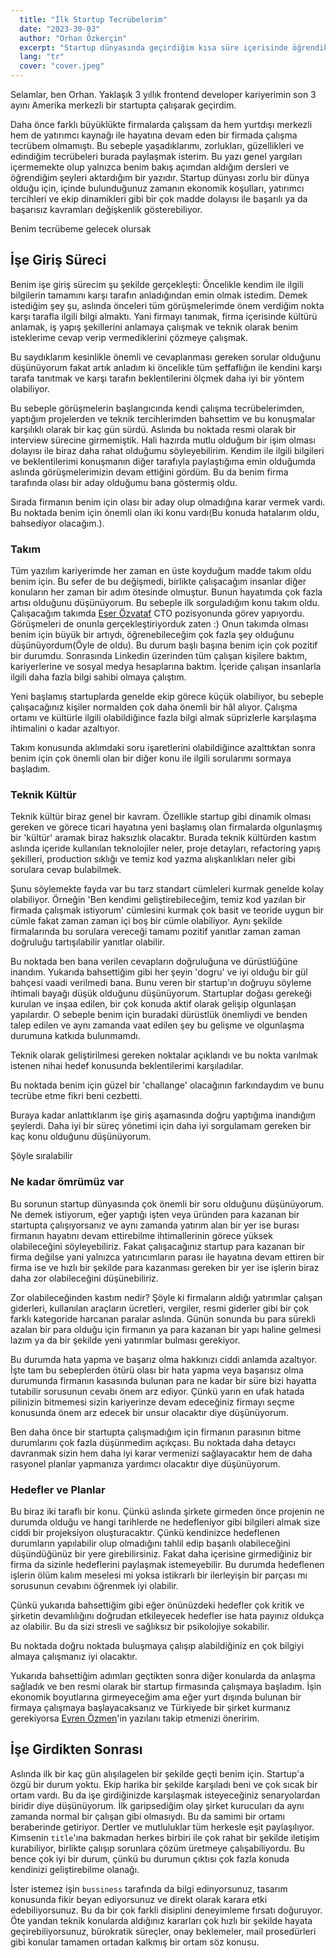 ```yaml
---
  title: "İlk Startup Tecrübelerim"
  date: "2023-30-03"
  author: "Orhan Özkerçin"
  excerpt: "Startup dünyasında geçirdiğim kısa süre içerisinde öğrendiklerimi ve tecrübelerimi paylaştığım blog yazısı."
  lang: "tr"
  cover: "cover.jpeg"
---
```


Selamlar, ben Orhan. Yaklaşık 3 yıllık frontend developer kariyerimin son 3 ayını Amerika merkezli bir startupta çalışarak geçirdim.

Daha önce farklı büyüklükte firmalarda çalışsam da hem yurtdışı merkezli hem de yatırımcı kaynağı ile hayatına devam eden bir firmada çalışma tecrübem olmamıştı. Bu sebeple yaşadıklarımı, zorlukları, güzellikleri ve edindiğim tecrübeleri burada paylaşmak isterim. Bu yazı genel yargıları içermemekte olup yalnızca benim bakış açımdan aldığım dersleri ve öğrendiğim şeyleri aktardığım bir yazıdır. Startup dünyası zorlu bir dünya olduğu için, içinde bulunduğunuz zamanın ekonomik koşulları, yatırımcı tercihleri ve ekip dinamikleri gibi bir çok madde dolayısı ile başarılı ya da başarısız kavramları değişkenlik gösterebiliyor.

Benim tecrübeme gelecek olursak

## İşe Giriş Süreci

Benim işe giriş sürecim şu şekilde gerçekleşti: Öncelikle kendim ile ilgili bilgilerin tamamını karşı tarafın anladığından emin olmak istedim. Demek istediğim şey şu, aslında önceleri tüm görüşmelerimde önem verdiğim nokta karşı tarafla ilgili bilgi almaktı. Yani firmayı tanımak, firma içerisinde kültürü anlamak, iş yapış şekillerini anlamaya çalışmak ve teknik olarak benim isteklerime cevap verip vermediklerini çözmeye çalışmak.

Bu saydıklarım kesinlikle önemli ve cevaplanması gereken sorular olduğunu düşünüyorum fakat artık anladım ki öncelikle tüm şeffaflığın ile kendini karşı tarafa tanıtmak ve karşı tarafın beklentilerini ölçmek daha iyi bir yöntem olabiliyor.

Bu sebeple görüşmelerin başlangıcında kendi çalışma tecrübelerimden, yaptığım projelerden ve teknik tercihlerimden bahsettim ve bu konuşmalar karşılıklı olarak bir kaç gün sürdü. Aslında bu noktada resmi olarak bir interview sürecine girmemiştik. Hali hazırda mutlu olduğum bir işim olması dolayısı ile biraz daha rahat olduğumu söyleyebilirim. Kendim ile ilgili bilgileri ve beklentilerimi konuşmanın diğer tarafıyla paylaştığıma emin olduğumda aslında görüşmelerimizin devam ettiğini gördüm. Bu da benim firma tarafında olası bir aday olduğumu bana göstermiş oldu.

Sırada firmanın benim için olası bir aday olup olmadığına karar vermek vardı. Bu noktada benim için önemli olan iki konu vardı(Bu konuda hatalarım oldu, bahsediyor olacağım.).

### Takım

Tüm yazılım kariyerimde her zaman en üste koyduğum madde takım oldu benim için. Bu sefer de bu değişmedi, birlikte çalışacağım insanlar diğer konuların her zaman bir adım ötesinde olmuştur. Bunun hayatımda çok fazla artısı olduğunu düşünüyorum. Bu sebeple ilk sorguladığım konu takım oldu. Çalışacağım takımda [Eser Özvataf](https://twitter.com/eser) CTO pozisyonunda görev yapıyordu. Görüşmeleri de onunla gerçekleştiriyorduk zaten :) Onun takımda olması benim için büyük bir artıydı, öğrenebileceğim çok fazla şey olduğunu düşünüyordum(Öyle de oldu). Bu durum başlı başına benim için çok pozitif bir durumdu. Sonrasında Linkedin üzerinden tüm çalışan kişilere baktım, kariyerlerine ve sosyal medya hesaplarına baktım. İçeride çalışan insanlarla ilgili daha fazla bilgi sahibi olmaya çalıştım.

Yeni başlamış startuplarda genelde ekip görece küçük olabiliyor, bu sebeple çalışacağınız kişiler normalden çok daha önemli bir hâl alıyor. Çalışma ortamı ve kültürle ilgili olabildiğince fazla bilgi almak süprizlerle karşılaşma ihtimalini o kadar azaltıyor.

Takım konusunda aklımdaki soru işaretlerini olabildiğince azalttıktan sonra benim için çok önemli olan bir diğer konu ile ilgili sorularımı sormaya başladım.

### Teknik Kültür

Teknik kültür biraz genel bir kavram. Özellikle startup gibi dinamik olması gereken ve görece ticari hayatına yeni başlamış olan firmalarda olgunlaşmış bir 'kültür' aramak biraz haksızlık olacaktır. Burada teknik kültürden kastım aslında içeride kullanılan teknolojiler neler, proje detayları, refactoring yapış şekilleri, production sıklığı ve temiz kod yazma alışkanlıkları neler gibi sorulara cevap bulabilmek.

Şunu söylemekte fayda var bu tarz standart cümleleri kurmak genelde kolay olabiliyor. Örneğin 'Ben kendimi geliştirebileceğim, temiz kod yazılan bir firmada çalışmak istiyorum' cümlesini kurmak çok basit ve teoride uygun bir cümle fakat zaman zaman içi boş bir cümle olabiliyor. Aynı şekilde firmalarında bu sorulara vereceği tamamı pozitif yanıtlar zaman zaman doğruluğu tartışılabilir yanıtlar olabilir.

Bu noktada ben bana verilen cevapların doğruluğuna ve dürüstlüğüne inandım. Yukarıda bahsettiğim gibi her şeyin 'dogru' ve iyi olduğu bir gül bahçesi vaadi verilmedi bana. Bunu veren bir startup'ın doğruyu söyleme ihtimali bayağı düşük olduğunu düşünüyorum. Startuplar doğası gerekeği kurulan ve inşaa edilen, bir çok konuda aktif olarak gelişip olgunlaşan yapılardır. O sebeple benim için buradaki dürüstlük önemliydi ve benden talep edilen ve aynı zamanda vaat edilen şey bu gelişme ve olgunlaşma durumuna katkıda bulunmamdı.

Teknik olarak geliştirilmesi gereken noktalar açıklandı ve bu nokta varılmak istenen nihai hedef konusunda beklentilerimi karşıladılar.

Bu noktada benim için güzel bir 'challange' olacağının farkındaydım ve bunu tecrübe etme fikri beni cezbetti.

Buraya kadar anlattıklarım işe giriş aşamasında doğru yaptığıma inandığım şeylerdi. Daha iyi bir süreç yönetimi için daha iyi sorgulamam gereken bir kaç konu olduğunu düşünüyorum.

Şöyle sıralabilir

### Ne kadar ömrümüz var

Bu sorunun startup dünyasında çok önemli bir soru olduğunu düşünüyorum. Ne demek istiyorum, eğer yaptığı işten veya üründen para kazanan bir startupta çalışıyorsanız ve aynı zamanda yatırım alan bir yer ise burası firmanın hayatını devam ettirebilme ihtimallerinin görece yüksek olabileceğini söyleyebiliriz.
Fakat çalışacağınız startup para kazanan bir firma değilse yani yalnızca yatırıcımların parası ile hayatına devam ettiren bir firma ise ve hızlı bir şekilde para kazanması gereken bir yer ise işlerin biraz daha zor olabileceğini düşünebiliriz.

Zor olabileceğinden kastım nedir? Şöyle ki firmaların aldığı yatırımlar çalışan giderleri, kullanılan araçların ücretleri, vergiler, resmi giderler gibi bir çok farklı kategoride harcanan paralar aslında. Günün sonunda bu para sürekli azalan bir para olduğu için firmanın ya para kazanan bir yapı haline gelmesi lazım ya da bir şekilde yeni yatırımlar bulması gerekiyor.

Bu durumda hata yapma ve başarız olma hakkınızı ciddi anlamda azaltıyor. İşte tam bu sebeplerden ötürü olası bir hata yapma veya başarısız olma durumunda firmanın kasasında bulunan para ne kadar bir süre bizi hayatta tutabilir sorusunun cevabı önem arz ediyor. Çünkü yarın en ufak hatada pilinizin bitmemesi sizin kariyerinze devam edeceğiniz firmayı seçme konusunda önem arz edecek bir unsur olacaktır diye düşünüyorum.

Ben daha önce bir startupta çalışmadığım için firmanın parasının bitme durumlarını çok fazla düşünmedim açıkçası. Bu noktada daha detaycı davranmak sizin hem daha iyi karar vermenizi sağlayacaktır hem de daha rasyonel planlar yapmanıza yardımcı olacaktır diye düşünüyorum.

### Hedefler ve Planlar

Bu biraz iki taraflı bir konu. Çünkü aslında şirkete girmeden önce projenin ne durumda olduğu ve hangi tarihlerde ne hedefleniyor gibi bilgileri almak size ciddi bir projeksiyon oluşturacaktır. Çünkü kendinizce hedeflenen durumların yapılabilir olup olmadığını tahlil edip başarılı olabileceğini düşündüğünüz bir yere girebilirsiniz. Fakat daha içerisine girmediğiniz bir firma da sizinle hedeflerini paylaşmak istemeyebilir. Bu durumda hedeflenen işlerin ölüm kalım meselesi mi yoksa istikrarlı bir ilerleyişin bir parçası mı sorusunun cevabını öğrenmek iyi olabilir.

Çünkü yukarıda bahsettiğim gibi eğer önünüzdeki hedefler çok kritik ve şirketin devamlılığını doğrudan etkileyecek hedefler ise hata payınız oldukça az olabilir. Bu da sizi stresli ve sağlıksız bir psikolojiye sokabilir.

Bu noktada doğru noktada buluşmaya çalışıp alabildiğiniz en çok bilgiyi almaya çalışmanız iyi olacaktır.

Yukarıda bahsettiğim adımları geçtikten sonra diğer konularda da anlaşma sağladık ve ben resmi olarak bir startup firmasında çalışmaya başladım. İşin ekonomik boyutlarına girmeyeceğim ama eğer yurt dışında bulunan bir firmaya çalışmaya başlayacaksanız ve Türkiyede bir şirket kurmanız gerekiyorsa [Evren Özmen](https://medium.com/@evrenozmen)'in yazılanı takip etmenizi öneririm.

## İşe Girdikten Sonrası

Aslında ilk bir kaç gün alışılagelen bir şekilde geçti benim için. Startup'a özgü bir durum yoktu. Ekip harika bir şekilde karşıladı beni ve çok sıcak bir ortam vardı. Bu da işe girdiğinizde karşılaşmak isteyeceğiniz senaryolardan biridir diye düşünüyorum. İlk garipsediğim olay şirket kurucuları da aynı zamanda normal bir çalışan gibi olmasıydı. Bu da samimi bir ortamı beraberinde getiriyor. Dertler ve mutluluklar tüm herkesle eşit paylaşılıyor. Kimsenin `title`'ına bakmadan herkes birbiri ile çok rahat bir şekilde iletişim kurabiliyor, birlikte çalışıp sorunlara çözüm üretmeye çalışabiliyordu. Bu bence çok iyi bir durum, çünkü bu durumun çıktısı çok fazla konuda kendinizi geliştirebilme olanağı.

İster istemez işin `bussiness` tarafında da bilgi edinyorsunuz, tasarım konusunda fikir beyan ediyorsunuz ve direkt olarak karara etki edebiliyorsunuz. Bu da bir çok farkli disiplini deneyimleme fırsatı doğuruyor. Öte yandan teknik konularda aldığınız kararları çok hızlı bir şekilde hayata geçirebiliyorsunuz, bürokratik süreçler, onay beklemeler, mail prosedürleri gibi konular tamamen ortadan kalkmış bir ortam söz konusu.
